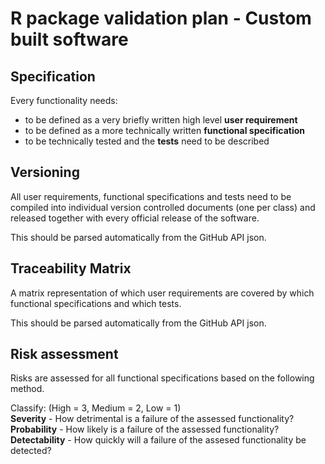 # R package validation plan - Custom built software

## Specification

Every functionality needs:
 - to be defined as a very briefly written high level **user requirement**
 - to be defined as a more technically written **functional specification**
 - to be technically tested and the **tests** need to be described

## Versioning

All user requirements, functional specifications and tests need to be compiled into individual version controlled documents (one per class) and released together with every official release of the software.

This should be parsed automatically from the GitHub API json.

## Traceability Matrix

A matrix representation of which user requirements are covered by which functional specifications and which tests.

This should be parsed automatically from the GitHub API json.

## Risk assessment

Risks are assessed for all functional specifications based on the following method.

Classify: (High = 3, Medium = 2, Low = 1)  
**Severity** - How detrimental is a failure of the assessed functionality?  
**Probability** - How likely is a failure of the assessed functionality?  
**Detectability** - How quickly will a failure of the assesed functionality be detected?  
